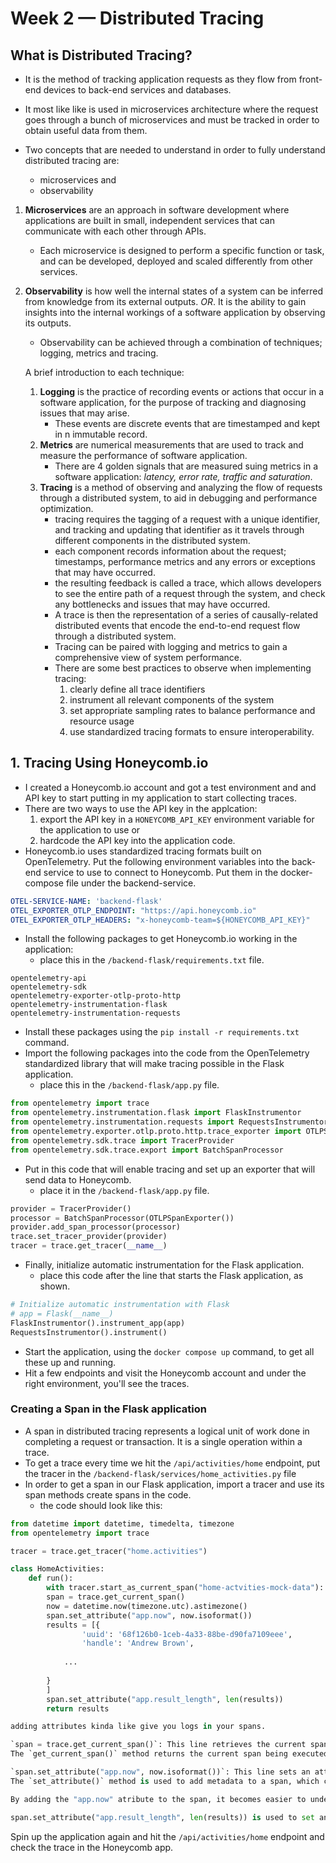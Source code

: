 # Week 2 — Distributed Tracing

## What is Distributed Tracing?

- It is the method of tracking application requests as they flow from front-end devices to back-end services and databases.
- It most like like is used in microservices architecture where the request goes through a bunch of microservices and must be tracked in order to obtain useful data from them.

- Two concepts that are needed to understand in order to fully understand distributed tracing are:
	- microservices and 
	- observability

1. **Microservices** are an approach in software development where applications are built in small, independent services that can communicate with each other through APIs.
	- Each microservice is designed to perform a specific function or task, and can be developed, deployed and scaled differently from other services.

2. **Observability** is how well the internal states of a system can be inferred from knowledge from its external outputs. *OR*. It is the ability to gain insights into the internal workings of a software application by observing its outputs.
	- Observability can be achieved through a combination of techniques; logging, metrics and tracing.
	
	A brief introduction to each technique:
	1. **Logging** is the practice of recording events or actions that occur in a software application, for the purpose of tracking and diagnosing issues that may arise.
		- These events are discrete events that are timestamped and kept in n immutable record.
	2. **Metrics** are numerical measurements that are used to track and measure the performance of software application.
		- There are 4 golden signals that are measured suing metrics in a software application: *latency, error rate, traffic and saturation*.
	3. **Tracing** is a method of observing and analyzing the flow of requests through a distributed system, to aid in debugging and performance optimization.
		- tracing requires the tagging of a request with a unique identifier, and tracking and updating that identifier as it travels through different components in the distributed system.
		- each component records information about the request; timestamps, performance metrics and any errors or exceptions that may have occurred.
		- the resulting feedback is called a trace, which allows developers to see the entire path of a request through the system, and check any bottlenecks and issues that may have occurred.
		- A trace is then the representation of a series of causally-related distributed events that encode the end-to-end request flow through a distributed system.
		- Tracing can be paired with logging and metrics to gain a comprehensive view of system performance.
		- There are some best practices to observe when implementing tracing:
			1. clearly define all trace identifiers
			2. instrument all relevant components of the system
			3. set appropriate sampling rates to balance performance and resource usage
			4. use standardized tracing formats to ensure interoperability.


## 1. Tracing Using Honeycomb.io

- I created a Honeycomb.io account and got a test environment and and API key to start putting in my application to start collecting traces.
- There are two ways to use the API key in the applcation:
	1. export the API key in a `HONEYCOMB_API_KEY` environment variable for the application to use or
	2. hardcode the API key into the application code.
- Honeycomb.io uses standardized tracing formats built on OpenTelemetry. Put the following environment variables into the back-end service to use to connect to Honeycomb. Put them in the docker-compose file under the backend-service.
```YAML
OTEL-SERVICE-NAME: 'backend-flask'
OTEL_EXPORTER_OTLP_ENDPOINT: "https://api.honeycomb.io"
OTEL_EXPORTER_OTLP_HEADERS: "x-honeycomb-team=${HONEYCOMB_API_KEY}"
```
- Install the following packages to get Honeycomb.io working in the application:
	- place this in the `/backend-flask/requirements.txt` file.
```Text
opentelemetry-api 
opentelemetry-sdk 
opentelemetry-exporter-otlp-proto-http 
opentelemetry-instrumentation-flask 
opentelemetry-instrumentation-requests
```
- Install these packages using the `pip install -r requirements.txt` command.
- Import the following packages into the code from the OpenTelemetry standardized library that will make tracing possible in the Flask application.
	- place this in the `/backend-flask/app.py` file.
```Python
from opentelemetry import trace
from opentelemetry.instrumentation.flask import FlaskInstrumentor
from opentelemetry.instrumentation.requests import RequestsInstrumentor
from opentelemetry.exporter.otlp.proto.http.trace_exporter import OTLPSpanExporter
from opentelemetry.sdk.trace import TracerProvider
from opentelemetry.sdk.trace.export import BatchSpanProcessor
```
- Put in this code that will enable tracing and set up an exporter that will send data to Honeycomb.
	- place it in the `/backend-flask/app.py` file.
```Python
provider = TracerProvider()
processor = BatchSpanProcessor(OTLPSpanExporter())
provider.add_span_processor(processor)
trace.set_tracer_provider(provider)
tracer = trace.get_tracer(__name__)
```
- Finally, initialize automatic instrumentation for the Flask application.
	- place this code after the line that starts the Flask application, as shown.
```Python
# Initialize automatic instrumentation with Flask
# app = Flask(__name__)
FlaskInstrumentor().instrument_app(app) 
RequestsInstrumentor().instrument()
```
- Start the application, using the `docker compose up` command, to get all these up and running.
- Hit a few endpoints and visit the Honeycomb account and under the right environment, you'll see the traces.

### Creating a Span in the Flask application
- A span in distributed tracing represents a logical unit of work done in completing a request or transaction. It is a single operation within a trace.
- To get a trace every time we hit the `/api/activities/home` endpoint, put the tracer in the `/backend-flask/services/home_activities.py` file
- In order to get a span in our Flask application, import a tracer and use its span methods create spans in the code.
	- the code should look like this:
```Python
from datetime import datetime, timedelta, timezone
from opentelemetry import trace

tracer = trace.get_tracer("home.activities") 

class HomeActivities:
	def run():
		with tracer.start_as_current_span("home-actvities-mock-data"):
		span = trace.get_current_span()
		now = datetime.now(timezone.utc).astimezone()
		span.set_attribute("app.now", now.isoformat())
		results = [{
				'uuid': '68f126b0-1ceb-4a33-88be-d90fa7109eee',
				'handle': 'Andrew Brown',
				
			...
		
		}
		]
		span.set_attribute("app.result_length", len(results))
		return results
```

```Python
adding attributes kinda like give you logs in your spans.

`span = trace.get_current_span()`: This line retrieves the current span from the OpenTelemetry tracer.
The `get_current_span()` method returns the current span being executed, which can be used to add attributes, events, and other data to the span.

`span.set_attribute("app.now", now.isoformat())`: This line sets an attribute on the current span to indicate the current time.
The `set_attribute()` method is used to add metadata to a span, which can help provide additional context and insights into the operation being performed.

By adding the "app.now" atribute to the span, it becomes easier to understand when the operation was performed and to correlate it with other events and spans in the distributed system.

span.set_attribute("app.result_length", len(results)) is used to set an attribute on the current span being executed, indicating the length of the `results` list that will be returned from the function, and then returning the `results` list itself.
```
Spin up the application again and hit the `/api/activities/home` endpoint and check the trace in the Honeycomb app.
